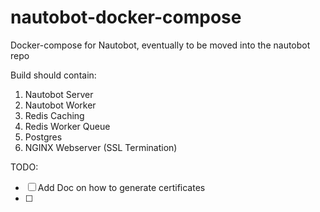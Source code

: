 # nautobot-docker-compose
Docker-compose for Nautobot, eventually to be moved into the nautobot repo


Build should contain:

1. Nautobot Server
2. Nautobot Worker
3. Redis Caching
4. Redis Worker Queue
5. Postgres
6. NGINX Webserver (SSL Termination)


TODO:

- [ ] Add Doc on how to generate certificates
- [ ] 